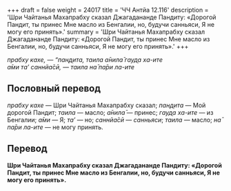 +++
draft = false
weight = 24017
title = 'ЧЧ Антйа 12.116'
description = 'Шри Чайтанья Махапрабху сказал Джагадананде Пандиту: «Дорогой Пандит, ты принес Мне масло из Бенгалии, но, будучи санньяси, Я не могу его принять».'
summary = 'Шри Чайтанья Махапрабху сказал Джагадананде Пандиту: «Дорогой Пандит, ты принес Мне масло из Бенгалии, но, будучи санньяси, Я не могу его принять».'
+++

_прабху кахе, — “пан̣д̣ита, таила а̄нила̄ гауд̣а ха-ите  
а̄ми та’ саннйа̄сӣ, — таила на̄ па̄ри ла-ите_

## Пословный перевод

_прабху_ _кахе_ — Шри Чайтанья Махапрабху сказал; _пан̣д̣ита_ — Мой дорогой Пандит; _таила_ — масло; _а̄нила̄_ — принес; _гауд̣а_ _ха_\-_ите_ — из Бенгалии; _а̄ми_ — Я; _та’_ — но; _саннйа̄сӣ_ — _санньяси_; _таила_ — масло; _на̄_ _па̄ри_ _ла_\-_ите_ — не могу принять.

## Перевод

**Шри Чайтанья Махапрабху сказал Джагадананде Пандиту: «Дорогой Пандит, ты принес Мне масло из Бенгалии, но, будучи санньяси, Я не могу его принять».**
